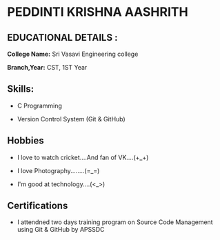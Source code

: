 # PEDDINTI KRISHNA AASHRITH

## EDUCATIONAL DETAILS : 

**College Name:** Sri Vasavi Engineering college 

**Branch,Year:** CST, 1ST Year

## Skills:
- C Programming

- Version Control System (Git & GitHub)

## Hobbies
- I love to watch cricket....And fan of VK....(+_+)

- I love Photography........(=_=)

- I'm good at technology....(<_>)

## Certifications

- I attendned two days training program on Source Code Management using Git & GitHub by APSSDC  
